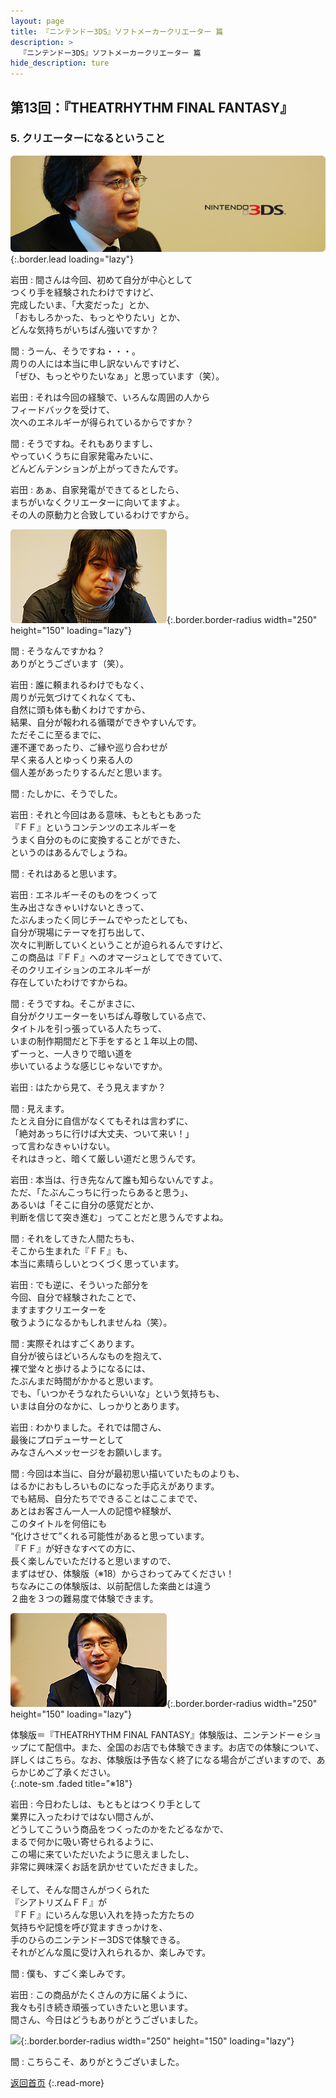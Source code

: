 ```yaml
---
layout: page
title: 『ニンテンドー3DS』ソフトメーカークリエーター 篇
description: >
  『ニンテンドー3DS』ソフトメーカークリエーター 篇
hide_description: ture
---
```


## 第13回：『THEATRHYTHM FINAL FANTASY』

### 5. クリエーターになるということ

![](/interviews/jp/3ds/creators/vol1/img/mainvisual5.jpg){:.border.lead loading="lazy"}

岩田
: 間さんは今回、初めて自分が中心として<br>つくり手を経験されたわけですけど、<br>完成したいま、「大変だった」とか、<br>「おもしろかった、もっとやりたい」とか、<br>どんな気持ちがいちばん強いですか？

間
: うーん、そうですね・・・。<br>周りの人には本当に申し訳ないんですけど、<br>「ぜひ、もっとやりたいなぁ」と思っています（笑）。

岩田
: それは今回の経験で、いろんな周囲の人から<br>フィードバックを受けて、<br>次へのエネルギーが得られているからですか？

間
: そうですね。それもありますし、<br>やっていくうちに自家発電みたいに、<br>どんどんテンションが上がってきたんです。

岩田
: あぁ、自家発電ができてるとしたら、<br>まちがいなくクリエーターに向いてますよ。<br>その人の原動力と合致しているわけですから。

![](/interviews/jp/3ds/creators/vol1/img/photo10.jpg){:.border.border-radius width="250" height="150" loading="lazy"}

間
: そうなんですかね？<br>ありがとうございます（笑）。

岩田
: 誰に頼まれるわけでもなく、<br>周りが元気づけてくれなくても、<br>自然に頭も体も動くわけですから、<br>結果、自分が報われる循環ができやすいんです。<br>ただそこに至るまでに、<br>運不運であったり、ご縁や巡り合わせが<br>早く来る人とゆっくり来る人の<br>個人差があったりするんだと思います。

間
: たしかに、そうでした。

岩田
: それと今回はある意味、もともともあった<br>『ＦＦ』というコンテンツのエネルギーを<br>うまく自分のものに変換することができた、<br>というのはあるんでしょうね。

間
: それはあると思います。

岩田
: エネルギーそのものをつくって<br>生み出さなきゃいけないときって、<br>たぶんまったく同じチームでやったとしても、<br>自分が現場にテーマを打ち出して、<br>次々に判断していくということが迫られるんですけど、<br>この商品は『ＦＦ』へのオマージュとしてできていて、<br>そのクリエイションのエネルギーが<br>存在していたわけですからね。

間
: そうですね。そこがまさに、<br>自分がクリエーターをいちばん尊敬している点で、<br>タイトルを引っ張っている人たちって、<br>いまの制作期間だと下手をすると１年以上の間、<br>ずーっと、一人きりで暗い道を<br>歩いているような感じじゃないですか。

岩田
: はたから見て、そう見えますか？

間
: 見えます。<br>たとえ自分に自信がなくてもそれは言わずに、<br>「絶対あっちに行けば大丈夫、ついて来い！」<br>って言わなきゃいけない。<br>それはきっと、暗くて厳しい道だと思うんです。

岩田
: 本当は、行き先なんて誰も知らないんですよ。<br>ただ、「たぶんこっちに行ったらあると思う」、<br>あるいは「そこに自分の感覚だとか、<br>判断を信じて突き進む」ってことだと思うんですよね。

間
: それをしてきた人間たちも、<br>そこから生まれた『ＦＦ』も、<br>本当に素晴らしいとつくづく思っています。

岩田
: でも逆に、そういった部分を<br>今回、自分で経験されたことで、<br>ますますクリエーターを<br>敬うようになるかもしれませんね（笑）。

間
: 実際それはすごくあります。<br>自分が彼らほどいろんなものを抱えて、<br>裸で堂々と歩けるようになるには、<br>たぶんまだ時間がかかると思います。<br>でも、「いつかそうなれたらいいな」という気持ちも、<br>いまは自分のなかに、しっかりとあります。

岩田
: わかりました。それでは間さん、<br>最後にプロデューサーとして<br>みなさんへメッセージをお願いします。

間
: 今回は本当に、自分が最初思い描いていたものよりも、<br>はるかにおもしろいものになった手応えがあります。<br>でも結局、自分たちでできることはここまでで、<br>あとはお客さん一人一人の記憶や経験が、<br>このタイトルを何倍にも<br>“化けさせて”くれる可能性があると思っています。<br>『ＦＦ』が好きなすべての方に、<br>長く楽しんでいただけると思いますので、<br>まずはぜひ、体験版（※18）からさわってみてください！<br>ちなみにこの体験版は、以前配信した楽曲とは違う<br>２曲を３つの難易度で体験できます。

![](/interviews/jp/3ds/creators/vol1/img/photo11.jpg){:.border.border-radius width="250" height="150" loading="lazy"}

体験版＝『THEATRHYTHM FINAL FANTASY』体験版は、ニンテンドーｅショップにて配信中。また、全国のお店でも体験できます。お店での体験について、詳しくはこちら。なお、体験版は予告なく終了になる場合がございますので、あらかじめご了承ください。              
{:.note-sm .faded title="※18"}

岩田
: 今日わたしは、もともとはつくり手として<br>業界に入ったわけではない間さんが、<br>どうしてこういう商品をつくったのかをたどるなかで、<br>まるで何かに吸い寄せられるように、<br>この場に来ていただいたように思えましたし、<br>非常に興味深くお話を訊かせていただきました。<br>&nbsp;<br>そして、そんな間さんがつくられた<br>『シアトリズムＦＦ』が<br>『ＦＦ』にいろんな思い入れを持った方たちの<br>気持ちや記憶を呼び覚ますきっかけを、<br>手のひらのニンテンドー3DSで体験できる。<br>それがどんな風に受け入れられるか、楽しみです。

間
: 僕も、すごく楽しみです。

岩田
: この商品がたくさんの方に届くように、<br>我々も引き続き頑張っていきたいと思います。<br>間さん、今日はどうもありがとうございました。

![](/interviews/jp/3ds/creators/vol1/img/photo12.jpg){:.border.border-radius width="250" height="150" loading="lazy"}

間
: こちらこそ、ありがとうございました。

[返回首页](../../../../../)
{:.read-more}


